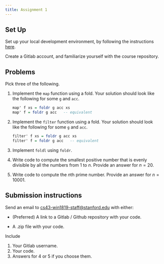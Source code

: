```yaml
---
title: Assignment 1
---
```


## Set Up

Set up your local development environment, by following the instructions [here](/notes/Getting_Set_Up.html).

Create a Gitlab account, and familiarize yourself with the course repository.

## Problems

Pick three of the following.

1. Implement the `map` function using a fold. Your solution should look like the
   following for some `g` and `acc`.

   ```haskell
   map' f xs = foldr g acc xs
   map' f = foldr g acc   -- equivalent
   ```

1. Implement the `filter` function using a fold. Your solution should look like the
   following for some `g` and `acc`.


   ```haskell
   filter' f xs = foldr g acc xs
   filter' f = foldr g acc   -- equivalent
   ```
1. Implement `foldl` using `foldr`.

1. Write code to compute the smallest positive number that is evenly divisible
   by all the numbers from 1 to $n$.  Provide an answer for $n = 20$.

1. Write code to compute the $n$th prime number.  Provide an answer for $n = 10001$.

## Submission instructions

Send an email to cs43-win1819-staff@stanford.edu with either:

- (Preferred) A link to a Gitlab / Github repository with your code.

- A .zip file with your code.

Include

1. Your Gitlab username.
1. Your code.
1. Answers for 4 or 5 if you choose them.
